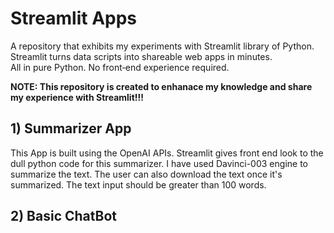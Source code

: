 # Streamlit Apps
A repository that exhibits my experiments with Streamlit library of Python.\
Streamlit turns data scripts into shareable web apps in minutes.\
All in pure Python. No front‑end experience required.

**NOTE: This repository is created to enhanace my knowledge and share my experience with Streamlit!!!**

## 1) Summarizer App
This App is built using the OpenAI APIs. Streamlit gives front end look to the dull python code for this summarizer. I have used Davinci-003 engine to summarize the text. The user can also download the text once it's summarized. The text input should be greater than 100 words.

## 2) Basic ChatBot
